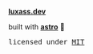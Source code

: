 **[luxass.dev](https://luxass.dev)**

built with **[astro](https://astro.build)** 🩵

<samp>licensed under <a href="./LICENSE">MIT</a></samp>
